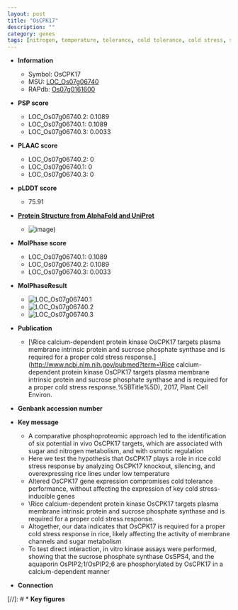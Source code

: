 ```yaml
---
layout: post
title: "OsCPK17"
description: ""
category: genes
tags: [nitrogen, temperature, tolerance, cold tolerance, cold stress, stress, plasma membrane, sugar, Kinase, stress response, phosphate, sucrose, protein kinase]
---
```


* **Information**  
    + Symbol: OsCPK17  
    + MSU: [LOC_Os07g06740](http://rice.plantbiology.msu.edu/cgi-bin/ORF_infopage.cgi?orf=LOC_Os07g06740)  
    + RAPdb: [Os07g0161600](http://rapdb.dna.affrc.go.jp/viewer/gbrowse_details/irgsp1?name=Os07g0161600)  

* **PSP score**  
    + LOC_Os07g06740.2: 0.1089 
    + LOC_Os07g06740.1: 0.1089 
    + LOC_Os07g06740.3: 0.0033 

* **PLAAC score**  
    + LOC_Os07g06740.2: 0 
    + LOC_Os07g06740.1: 0 
    + LOC_Os07g06740.3: 0 

* **pLDDT score**
    + 75.91

* **[Protein Structure from AlphaFold and UniProt](https://www.uniprot.org/uniprotkb/Q7XIM0/entry#structure)**
    + ![image](https://ricepsp.github.io/images/Q7/AF-Q7XIM0-F1.png))

* **MolPhase score**
    + LOC_Os07g06740.1: 0.1089
    + LOC_Os07g06740.2: 0.1089
    + LOC_Os07g06740.3: 0.0033

* **MolPhaseResult**
    + ![LOC_Os07g06740.1](https://ricepsp.github.io/pictures/LOC_Os07g/LOC_Os07g06740.1.png)
    + ![LOC_Os07g06740.2](https://ricepsp.github.io/pictures/LOC_Os07g/LOC_Os07g06740.2.png)
    + ![LOC_Os07g06740.3](https://ricepsp.github.io/pictures/LOC_Os07g/LOC_Os07g06740.3.png)

* **Publication**  
    + [\Rice calcium-dependent protein kinase OsCPK17 targets plasma membrane intrinsic protein and sucrose phosphate synthase and is required for a proper cold stress response.](http://www.ncbi.nlm.nih.gov/pubmed?term=\Rice calcium-dependent protein kinase OsCPK17 targets plasma membrane intrinsic protein and sucrose phosphate synthase and is required for a proper cold stress response.%5BTitle%5D), 2017, Plant Cell Environ.

* **Genbank accession number**  

* **Key message**  
    + A comparative phosphoproteomic approach led to the identification of six potential in vivo OsCPK17 targets, which are associated with sugar and nitrogen metabolism, and with osmotic regulation
    + Here we test the hypothesis that OsCPK17 plays a role in rice cold stress response by analyzing OsCPK17 knockout, silencing, and overexpressing rice lines under low temperature
    + Altered OsCPK17 gene expression compromises cold tolerance performance, without affecting the expression of key cold stress-inducible genes
    + \Rice calcium-dependent protein kinase OsCPK17 targets plasma membrane intrinsic protein and sucrose phosphate synthase and is required for a proper cold stress response.
    + Altogether, our data indicates that OsCPK17 is required for a proper cold stress response in rice, likely affecting the activity of membrane channels and sugar metabolism
    + To test direct interaction, in vitro kinase assays were performed, showing that the sucrose phosphate synthase OsSPS4, and the aquaporin OsPIP2;1/OsPIP2;6 are phosphorylated by OsCPK17 in a calcium-dependent manner

* **Connection**  

[//]: # * **Key figures**  


